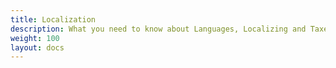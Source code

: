 ```yaml
---
title: Localization 
description: What you need to know about Languages, Localizing and Taxes 
weight: 100 
layout: docs
---
```

